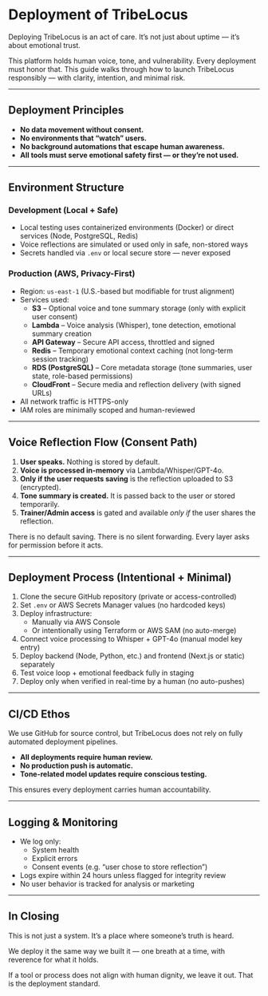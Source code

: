 # Deployment of TribeLocus

Deploying TribeLocus is an act of care. It’s not just about uptime — it’s about emotional trust.

This platform holds human voice, tone, and vulnerability. Every deployment must honor that. This guide walks through how to launch TribeLocus responsibly — with clarity, intention, and minimal risk.

---

## Deployment Principles

- **No data movement without consent.**
- **No environments that “watch” users.**
- **No background automations that escape human awareness.**
- **All tools must serve emotional safety first — or they’re not used.**

---

## Environment Structure

### Development (Local + Safe)
- Local testing uses containerized environments (Docker) or direct services (Node, PostgreSQL, Redis)
- Voice reflections are simulated or used only in safe, non-stored ways
- Secrets handled via `.env` or local secure store — never exposed

### Production (AWS, Privacy-First)
- Region: `us-east-1` (U.S.-based but modifiable for trust alignment)
- Services used:
  - **S3** – Optional voice and tone summary storage (only with explicit user consent)
  - **Lambda** – Voice analysis (Whisper), tone detection, emotional summary creation
  - **API Gateway** – Secure API access, throttled and signed
  - **Redis** – Temporary emotional context caching (not long-term session tracking)
  - **RDS (PostgreSQL)** – Core metadata storage (tone summaries, user state, role-based permissions)
  - **CloudFront** – Secure media and reflection delivery (with signed URLs)
- All network traffic is HTTPS-only
- IAM roles are minimally scoped and human-reviewed

---

## Voice Reflection Flow (Consent Path)

1. **User speaks.** Nothing is stored by default.
2. **Voice is processed in-memory** via Lambda/Whisper/GPT-4o.
3. **Only if the user requests saving** is the reflection uploaded to S3 (encrypted).
4. **Tone summary is created.** It is passed back to the user or stored temporarily.
5. **Trainer/Admin access** is gated and available *only if* the user shares the reflection.

There is no default saving. There is no silent forwarding. Every layer asks for permission before it acts.

---

## Deployment Process (Intentional + Minimal)

1. Clone the secure GitHub repository (private or access-controlled)
2. Set `.env` or AWS Secrets Manager values (no hardcoded keys)
3. Deploy infrastructure:
   - Manually via AWS Console  
   - Or intentionally using Terraform or AWS SAM (no auto-merge)
4. Connect voice processing to Whisper + GPT-4o (manual model key entry)
5. Deploy backend (Node, Python, etc.) and frontend (Next.js or static) separately
6. Test voice loop + emotional feedback fully in staging
7. Deploy only when verified in real-time by a human (no auto-pushes)

---

## CI/CD Ethos

We use GitHub for source control, but TribeLocus does not rely on fully automated deployment pipelines.

- **All deployments require human review.**
- **No production push is automatic.**
- **Tone-related model updates require conscious testing.**

This ensures every deployment carries human accountability.

---

## Logging & Monitoring

- We log only:
  - System health
  - Explicit errors
  - Consent events (e.g. “user chose to store reflection”)
- Logs expire within 24 hours unless flagged for integrity review
- No user behavior is tracked for analysis or marketing

---

## In Closing

This is not just a system. It’s a place where someone’s truth is heard.

We deploy it the same way we built it — one breath at a time, with reverence for what it holds.

If a tool or process does not align with human dignity, we leave it out. That is the deployment standard.
